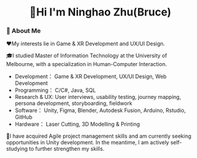 <h1 align="center">🫰Hi I'm Ninghao Zhu(Bruce)</h1>  

### 🚀 About Me

❤️My interests lie in Game & XR Development and UX/UI Design. 

🎓I studied Master of Information Technology at the University of Melbourne, with a specialization in Human-Computer Interaction.
- Development： Game & XR Development, UX/UI Design, Web Development
- Programming： C/C#, Java, SQL
- Research & UX: User interviews, usability testing, journey mapping, persona development, storyboarding, fieldwork
- Software： Unity, Figma, Blender, Autodesk Fusion, Arduino, Rstudio, GitHub
- Hardware： Laser Cutting, 3D Modelling & Printing

📖I have acquired Agile project management skills and am currently seeking opportunities in Unity development. In the meantime, I am actively self-studying to further strengthen my skills.   
  
##  
<!--
**MayeZero/MayeZero** is a ✨ _special_ ✨ repository because its `README.md` (this file) appears on your GitHub profile.

Here are some ideas to get you started:

- 🔭 I’m currently working on ...
- 🌱 I’m currently learning ...
- 👯 I’m looking to collaborate on ...
- 🤔 I’m looking for help with ...
- 💬 Ask me about ...
- 📫 How to reach me: ...
- 😄 Pronouns: ...
- ⚡ Fun fact: ...
-->
